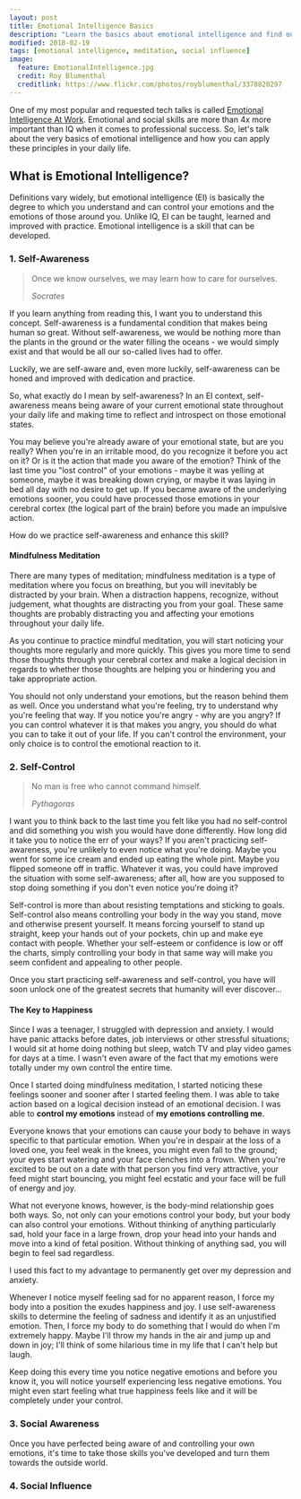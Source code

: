 ```yaml
---
layout: post
title: Emotional Intelligence Basics
description: "Learn the basics about emotional intelligence and find out more about enhancing your emotional skills."
modified: 2018-02-19
tags: [emotional intelligence, meditation, social influence]
image:
  feature: EmotionalIntelligence.jpg
  credit: Roy Blumenthal
  creditlink: https://www.flickr.com/photos/royblumenthal/3378820297
---
```


One of my most popular and requested tech talks is called [Emotional Intelligence At Work](/files/Emotional-Intelligence-At-Work.pdf).  Emotional and social skills are more than 4x more important than IQ when it comes to professional success.  So, let's talk about the very basics of emotional intelligence and how you can apply these principles in your daily life.

## What is Emotional Intelligence?

Definitions vary widely, but emotional intelligence (EI) is basically the degree to which you understand and can control your emotions and the emotions of those around you.  Unlike IQ, EI can be taught, learned and improved with practice.  Emotional intelligence is a skill that can be developed.

### 1. Self-Awareness

> Once we know ourselves, we may learn how to care for ourselves.
>
> *Socrates*

If you learn anything from reading this, I want you to understand this concept.  Self-awareness is a fundamental condition that makes being human so great.  Without self-awareness, we would be nothing more than the plants in the ground or the water filling the oceans - we would simply exist and that would be all our so-called lives had to offer.

Luckily, we are self-aware and, even more luckily, self-awareness can be honed and improved with dedication and practice.

So, what exactly do I mean by self-awareness?  In an EI context, self-awareness means being aware of your current emotional state throughout your daily life and making time to reflect and introspect on those emotional states.

You may believe you're already aware of your emotional state, but are you really?  When you're in an irritable mood, do you recognize it before you act on it?  Or is it the action that made you aware of the emotion?  Think of the last time you "lost control" of your emotions - maybe it was yelling at someone, maybe it was breaking down crying, or maybe it was laying in bed all day with no desire to get up.  If you became aware of the underlying emotions sooner, you could have processed those emotions in your cerebral cortex (the logical part of the brain) before you made an impulsive action.

How do we practice self-awareness and enhance this skill?

#### Mindfulness Meditation

There are many types of meditation; mindfulness meditation is a type of meditation where you focus on breathing, but you will inevitably be distracted by your brain.  When a distraction happens, recognize, without judgement, what thoughts are distracting you from your goal.  These same thoughts are probably distracting you and affecting your emotions throughout your daily life.

As you continue to practice mindful meditation, you will start noticing your thoughts more regularly and more quickly.  This gives you more time to send those thoughts through your cerebral cortex and make a logical decision in regards to whether those thoughts are helping you or hindering you and take appropriate action.

You should not only understand your emotions, but the reason behind them as well.  Once you understand what you're feeling, try to understand why you're feeling that way.  If you notice you're angry - why are you angry?  If you can control whatever it is that makes you angry, you should do what you can to take it out of your life.  If you can't control the environment, your only choice is to control the emotional reaction to it.

### 2. Self-Control

> No man is free who cannot command himself.
>
> *Pythagoras*

I want you to think back to the last time you felt like you had no self-control and did something you wish you would have done differently.  How long did it take you to notice the err of your ways?  If you aren't practicing self-awareness, you're unlikely to even notice what you're doing.  Maybe you went for some ice cream and ended up eating the whole pint.  Maybe you flipped someone off in traffic.  Whatever it was, you could have improved the situation with some self-awareness; after all, how are you supposed to stop doing something if you don't even notice you're doing it?

Self-control is more than about resisting temptations and sticking to goals.  Self-control also means controlling your body in the way you stand, move and otherwise present yourself.  It means forcing yourself to stand up straight, keep your hands out of your pockets, chin up and make eye contact with people.  Whether your self-esteem or confidence is low or off the charts, simply controlling your body in that same way will make you seem confident and appealing to other people.

Once you start practicing self-awareness and self-control, you have will soon unlock one of the greatest secrets that humanity will ever discover...

#### The Key to Happiness

Since I was a teenager, I struggled with depression and anxiety.  I would have panic attacks before dates, job interviews or other stressful situations; I would sit at home doing nothing but sleep, watch TV and play video games for days at a time.  I wasn't even aware of the fact that my emotions were totally under my own control the entire time.

Once I started doing mindfulness meditation, I started noticing these feelings sooner and sooner after I started feeling them.  I was able to take action based on a logical decision instead of an emotional decision.  I was able to **control my emotions** instead of **my emotions controlling me**.

Everyone knows that your emotions can cause your body to behave in ways specific to that particular emotion.  When you're in despair at the loss of a loved one, you feel weak in the knees, you might even fall to the ground; your eyes start watering and your face clenches into a frown.  When you're excited to be out on a date with that person you find very attractive, your feed might start bouncing, you might feel ecstatic and your face will be full of energy and joy.

What not everyone knows, however, is the body-mind relationship goes both ways.  So, not only can your emotions control your body, but your body can also control your emotions.  Without thinking of anything particularly sad, hold your face in a large frown, drop your head into your hands and move into a kind of fetal position.  Without thinking of anything sad, you will begin to feel sad regardless.

I used this fact to my advantage to permanently get over my depression and anxiety.

Whenever I notice myself feeling sad for no apparent reason, I force my body into a position the exudes happiness and joy.  I use self-awareness skills to determine the feeling of sadness and identify it as an unjustified emotion.  Then, I force my body to do something that I would do when I'm extremely happy.  Maybe I'll throw my hands in the air and jump up and down in joy; I'll think of some hilarious time in my life that I can't help but laugh.

Keep doing this every time you notice negative emotions and before you know it, you will notice yourself experiencing less negative emotions.  You might even start feeling what true happiness feels like and it will be completely under your control.

### 3. Social Awareness

Once you have perfected being aware of and controlling your own emotions, it's time to take those skills you've developed and turn them towards the outside world.



### 4. Social Influence
